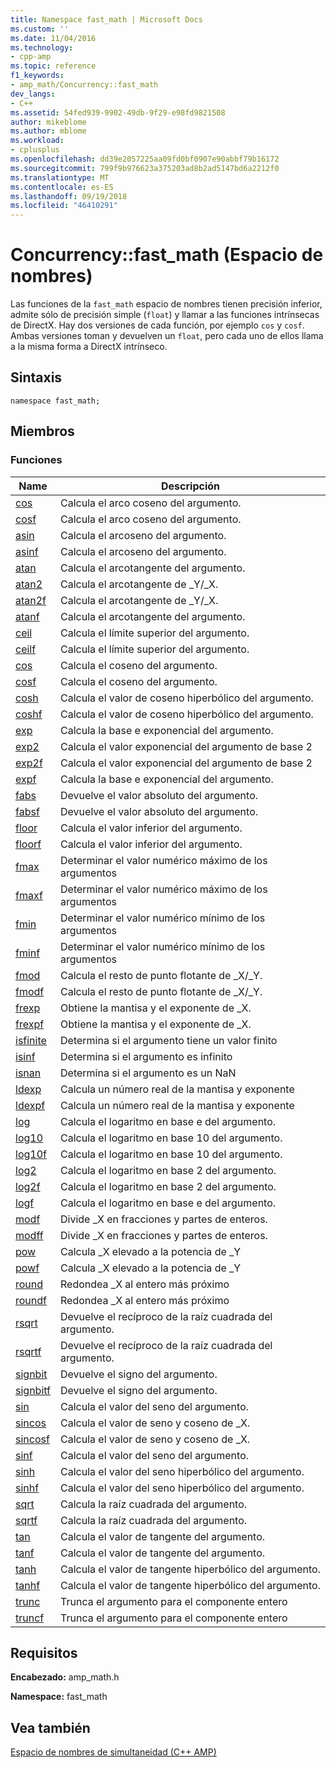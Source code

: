 ```yaml
---
title: Namespace fast_math | Microsoft Docs
ms.custom: ''
ms.date: 11/04/2016
ms.technology:
- cpp-amp
ms.topic: reference
f1_keywords:
- amp_math/Concurrency::fast_math
dev_langs:
- C++
ms.assetid: 54fed939-9902-49db-9f29-e98fd9821508
author: mikeblome
ms.author: mblome
ms.workload:
- cplusplus
ms.openlocfilehash: dd39e2057225aa09fd0bf0907e90abbf79b16172
ms.sourcegitcommit: 799f9b976623a375203ad8b2ad5147bd6a2212f0
ms.translationtype: MT
ms.contentlocale: es-ES
ms.lasthandoff: 09/19/2018
ms.locfileid: "46410291"
---
```

# <a name="concurrencyfastmath-namespace"></a>Concurrency::fast_math (Espacio de nombres)

Las funciones de la `fast_math` espacio de nombres tienen precisión inferior, admite sólo de precisión simple (`float`) y llamar a las funciones intrínsecas de DirectX. Hay dos versiones de cada función, por ejemplo `cos` y `cosf`. Ambas versiones toman y devuelven un `float`, pero cada uno de ellos llama a la misma forma a DirectX intrínseco.

## <a name="syntax"></a>Sintaxis

```
namespace fast_math;
```

## <a name="members"></a>Miembros

### <a name="functions"></a>Funciones

|Name|Descripción|
|----------|-----------------|
|[cos](concurrency-fast-math-namespace-functions.md#cos)|Calcula el arco coseno del argumento.|
|[cosf](concurrency-fast-math-namespace-functions.md#cosf)|Calcula el arco coseno del argumento.|
|[asin](concurrency-fast-math-namespace-functions.md#asin)|Calcula el arcoseno del argumento.|
|[asinf](concurrency-fast-math-namespace-functions.md#asinf)|Calcula el arcoseno del argumento.|
|[atan](concurrency-fast-math-namespace-functions.md#atan)|Calcula el arcotangente del argumento.|
|[atan2](concurrency-fast-math-namespace-functions.md#atan2)|Calcula el arcotangente de _Y/_X.|
|[atan2f](concurrency-fast-math-namespace-functions.md#atan2f)|Calcula el arcotangente de _Y/_X.|
|[atanf](concurrency-fast-math-namespace-functions.md#atanf)|Calcula el arcotangente del argumento.|
|[ceil](concurrency-fast-math-namespace-functions.md#ceil)|Calcula el límite superior del argumento.|
|[ceilf](concurrency-fast-math-namespace-functions.md#ceilf)|Calcula el límite superior del argumento.|
|[cos](concurrency-fast-math-namespace-functions.md#cos)|Calcula el coseno del argumento.|
|[cosf](concurrency-fast-math-namespace-functions.md#cosf)|Calcula el coseno del argumento.|
|[cosh](concurrency-fast-math-namespace-functions.md#cosh)|Calcula el valor de coseno hiperbólico del argumento.|
|[coshf](concurrency-fast-math-namespace-functions.md#coshf)|Calcula el valor de coseno hiperbólico del argumento.|
|[exp](concurrency-fast-math-namespace-functions.md#exp)|Calcula la base e exponencial del argumento.|
|[exp2](concurrency-fast-math-namespace-functions.md#exp2)|Calcula el valor exponencial del argumento de base 2|
|[exp2f](concurrency-fast-math-namespace-functions.md#exp2f)|Calcula el valor exponencial del argumento de base 2|
|[expf](concurrency-fast-math-namespace-functions.md#expf)|Calcula la base e exponencial del argumento.|
|[fabs](concurrency-fast-math-namespace-functions.md#fabs)|Devuelve el valor absoluto del argumento.|
|[fabsf](concurrency-fast-math-namespace-functions.md#fabsf)|Devuelve el valor absoluto del argumento.|
|[floor](concurrency-fast-math-namespace-functions.md#floor)|Calcula el valor inferior del argumento.|
|[floorf](concurrency-fast-math-namespace-functions.md#floorf)|Calcula el valor inferior del argumento.|
|[fmax](concurrency-fast-math-namespace-functions.md#fmax)|Determinar el valor numérico máximo de los argumentos|
|[fmaxf](concurrency-fast-math-namespace-functions.md#fmaxf)|Determinar el valor numérico máximo de los argumentos|
|[fmin](concurrency-fast-math-namespace-functions.md#fmin)|Determinar el valor numérico mínimo de los argumentos|
|[fminf](concurrency-fast-math-namespace-functions.md#fminf)|Determinar el valor numérico mínimo de los argumentos|
|[fmod](concurrency-fast-math-namespace-functions.md#fmod)|Calcula el resto de punto flotante de _X/_Y.|
|[fmodf](concurrency-fast-math-namespace-functions.md#fmodf)|Calcula el resto de punto flotante de _X/_Y.|
|[frexp](concurrency-fast-math-namespace-functions.md#frexp)|Obtiene la mantisa y el exponente de _X.|
|[frexpf](concurrency-fast-math-namespace-functions.md#frexpf)|Obtiene la mantisa y el exponente de _X.|
|[isfinite](concurrency-fast-math-namespace-functions.md#isfinite)|Determina si el argumento tiene un valor finito|
|[isinf](concurrency-fast-math-namespace-functions.md#isinf)|Determina si el argumento es infinito|
|[isnan](concurrency-fast-math-namespace-functions.md#isnan)|Determina si el argumento es un NaN|
|[ldexp](concurrency-fast-math-namespace-functions.md#ldexp)|Calcula un número real de la mantisa y exponente|
|[ldexpf](concurrency-fast-math-namespace-functions.md#ldexpf)|Calcula un número real de la mantisa y exponente|
|[log](concurrency-fast-math-namespace-functions.md#log)|Calcula el logaritmo en base e del argumento.|
|[log10](concurrency-fast-math-namespace-functions.md#log10)|Calcula el logaritmo en base 10 del argumento.|
|[log10f](concurrency-fast-math-namespace-functions.md#log10f)|Calcula el logaritmo en base 10 del argumento.|
|[log2](concurrency-fast-math-namespace-functions.md#log2)|Calcula el logaritmo en base 2 del argumento.|
|[log2f](concurrency-fast-math-namespace-functions.md#log2f)|Calcula el logaritmo en base 2 del argumento.|
|[logf](concurrency-fast-math-namespace-functions.md#logf)|Calcula el logaritmo en base e del argumento.|
|[modf](concurrency-fast-math-namespace-functions.md#modf)|Divide _X en fracciones y partes de enteros.|
|[modff](concurrency-fast-math-namespace-functions.md#modff)|Divide _X en fracciones y partes de enteros.|
|[pow](concurrency-fast-math-namespace-functions.md#pow)|Calcula _X elevado a la potencia de _Y|
|[powf](concurrency-fast-math-namespace-functions.md#powf)|Calcula _X elevado a la potencia de _Y|
|[round](concurrency-fast-math-namespace-functions.md#round)|Redondea _X al entero más próximo|
|[roundf](concurrency-fast-math-namespace-functions.md#roundf)|Redondea _X al entero más próximo|
|[rsqrt](concurrency-fast-math-namespace-functions.md#rsqrt)|Devuelve el recíproco de la raíz cuadrada del argumento.|
|[rsqrtf](concurrency-fast-math-namespace-functions.md#rsqrtf)|Devuelve el recíproco de la raíz cuadrada del argumento.|
|[signbit](concurrency-fast-math-namespace-functions.md#signbit)|Devuelve el signo del argumento.|
|[signbitf](concurrency-fast-math-namespace-functions.md#signbitf)|Devuelve el signo del argumento.|
|[sin](concurrency-fast-math-namespace-functions.md#sin)|Calcula el valor del seno del argumento.|
|[sincos](concurrency-fast-math-namespace-functions.md#sincos)|Calcula el valor de seno y coseno de _X.|
|[sincosf](concurrency-fast-math-namespace-functions.md#sincosf)|Calcula el valor de seno y coseno de _X.|
|[sinf](concurrency-fast-math-namespace-functions.md#sinf)|Calcula el valor del seno del argumento.|
|[sinh](concurrency-fast-math-namespace-functions.md#sinh)|Calcula el valor del seno hiperbólico del argumento.|
|[sinhf](concurrency-fast-math-namespace-functions.md#sinhf)|Calcula el valor del seno hiperbólico del argumento.|
|[sqrt](concurrency-fast-math-namespace-functions.md#sqrt)|Calcula la raíz cuadrada del argumento.|
|[sqrtf](concurrency-fast-math-namespace-functions.md#sqrtf)|Calcula la raíz cuadrada del argumento.|
|[tan](concurrency-fast-math-namespace-functions.md#tan)|Calcula el valor de tangente del argumento.|
|[tanf](concurrency-fast-math-namespace-functions.md#tanf)|Calcula el valor de tangente del argumento.|
|[tanh](concurrency-fast-math-namespace-functions.md#tanh)|Calcula el valor de tangente hiperbólico del argumento.|
|[tanhf](concurrency-fast-math-namespace-functions.md#tanhf)|Calcula el valor de tangente hiperbólico del argumento.|
|[trunc](concurrency-fast-math-namespace-functions.md#trunc)|Trunca el argumento para el componente entero|
|[truncf](concurrency-fast-math-namespace-functions.md#truncf)|Trunca el argumento para el componente entero|

## <a name="requirements"></a>Requisitos

**Encabezado:** amp_math.h

**Namespace:** fast_math

## <a name="see-also"></a>Vea también

[Espacio de nombres de simultaneidad (C++ AMP)](concurrency-namespace-cpp-amp.md)
